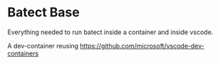 # Batect Base

Everything needed to run batect inside a container and inside vscode.

A dev-container reusing <https://github.com/microsoft/vscode-dev-containers>

